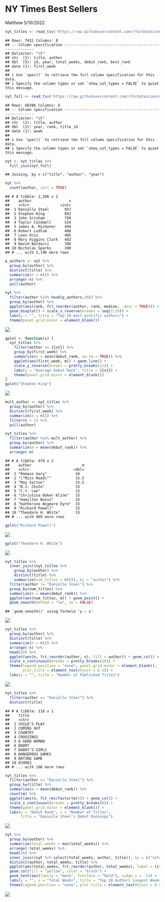 NY Times Best Sellers
================
Matthew
5/10/2022

``` r
nyt_titles <- read_tsv('https://raw.githubusercontent.com/rfordatascience/tidytuesday/master/data/2022/2022-05-10/nyt_titles.tsv')
```

    ## Rows: 7431 Columns: 8
    ## -- Column specification --------------------------------------------------------
    ## Delimiter: "\t"
    ## chr  (2): title, author
    ## dbl  (5): id, year, total_weeks, debut_rank, best_rank
    ## date (1): first_week
    ## 
    ## i Use `spec()` to retrieve the full column specification for this data.
    ## i Specify the column types or set `show_col_types = FALSE` to quiet this message.

``` r
nyt_full <- read_tsv('https://raw.githubusercontent.com/rfordatascience/tidytuesday/master/data/2022/2022-05-10/nyt_full.tsv')
```

    ## Rows: 60386 Columns: 6
    ## -- Column specification --------------------------------------------------------
    ## Delimiter: "\t"
    ## chr  (2): title, author
    ## dbl  (3): year, rank, title_id
    ## date (1): week
    ## 
    ## i Use `spec()` to retrieve the full column specification for this data.
    ## i Specify the column types or set `show_col_types = FALSE` to quiet this message.

``` r
nyt <- nyt_titles %>% 
  full_join(nyt_full)
```

    ## Joining, by = c("title", "author", "year")

``` r
nyt %>% 
  count(author, sort = TRUE)
```

    ## # A tibble: 2,206 x 2
    ##    author                 n
    ##    <chr>              <int>
    ##  1 Danielle Steel       957
    ##  2 Stephen King         892
    ##  3 John Grisham         789
    ##  4 Taylor Caldwell      524
    ##  5 James A. Michener    494
    ##  6 Robert Ludlum        406
    ##  7 Leon Uris            405
    ##  8 Mary Higgins Clark   403
    ##  9 David Baldacci       396
    ## 10 Nicholas Sparks      390
    ## # ... with 2,196 more rows

``` r
p_authors <- nyt %>% 
  group_by(author) %>% 
  distinct(title) %>% 
  summarize(n = n()) %>% 
  arrange(-n) %>% 
  pull(author)

nyt %>% 
  filter(author %in% head(p_authors,10)) %>% 
  group_by(author) %>% 
  ggplot(aes(rank, fct_reorder(author, rank, median, .desc = TRUE))) +
  geom_boxplot() + scale_x_reverse(breaks = seq(1:20)) +
  labs(y = "", title = "Top 10 most prolific authors") +
  theme(panel.grid.minor = element_blank())
```

![](NYT-Best-Sellers_files/figure-gfm/unnamed-chunk-2-1.png)<!-- -->

``` r
gplot <- function(x) {
  nyt_titles %>% 
    filter(author == {{x}}) %>% 
    group_by(first_week) %>% 
    summarize(m = mean(debut_rank, na.rm = TRUE)) %>% 
    ggplot(aes(first_week, m)) + geom_line() +
    scale_y_reverse(breaks = pretty_breaks(12)) +
    labs(y = "Average Debut Rank", title = {{x}}) +
    theme(panel.grid.minor = element_blank())
}
gplot("Stephen King")
```

![](NYT-Best-Sellers_files/figure-gfm/unnamed-chunk-3-1.png)<!-- -->

``` r
mult_author <- nyt_titles %>% 
  group_by(author) %>% 
  distinct(first_week) %>% 
  summarize(n = n()) %>% 
  filter(n > 1) %>% 
  pull(author)

nyt_titles %>% 
  filter(author %in% mult_author) %>% 
  group_by(author) %>% 
  summarize(m = mean(debut_rank)) %>% 
  arrange(-m) 
```

    ## # A tibble: 979 x 2
    ##    author                       m
    ##    <chr>                    <dbl>
    ##  1 "Romain Gary"             16  
    ##  2 "\"Miss Read\""           15.5
    ##  3 "May Sarton"              15.5
    ##  4 "B.J. Chute"              15  
    ##  5 "C.Y. Lee"                15  
    ##  6 "Christina Baker Kline"   15  
    ##  7 "Hamilton Basso"          15  
    ##  8 "Katherine Wigmore Eyre"  15  
    ##  9 "Richard Powell"          15  
    ## 10 "Theodore H. White"       15  
    ## # ... with 969 more rows

``` r
gplot("Richard Powell")
```

![](NYT-Best-Sellers_files/figure-gfm/unnamed-chunk-4-1.png)<!-- -->

``` r
gplot("Theodore H. White")
```

![](NYT-Best-Sellers_files/figure-gfm/unnamed-chunk-4-2.png)<!-- -->

``` r
nyt_titles %>% 
  inner_join((nyt_titles %>% 
    group_by(author) %>% 
    distinct(title) %>% 
    summarize(num_titles = n())), by = "author") %>% 
  filter(author != "Danielle Steel") %>% 
  group_by(num_titles) %>% 
  summarize(m = mean(debut_rank)) %>% 
  ggplot(aes(num_titles, m)) + geom_point() +
  geom_smooth(method = "lm", se = FALSE)
```

    ## `geom_smooth()` using formula 'y ~ x'

![](NYT-Best-Sellers_files/figure-gfm/unnamed-chunk-5-1.png)<!-- -->

``` r
nyt_titles %>% 
  group_by(author) %>% 
  distinct(title) %>% 
  summarize(n = n()) %>% 
  arrange(-n) %>% 
  head(20) %>% 
  ggplot(aes(n, fct_reorder(author, n), fill = author)) + geom_col() +
  scale_x_continuous(breaks = pretty_breaks(10)) +
  theme(legend.position = "none", panel.grid.minor = element_blank(),
        plot.title = element_text(hjust = 0.5)) +
  labs(y = "", title = "Number of Published Titles")
```

![](NYT-Best-Sellers_files/figure-gfm/unnamed-chunk-6-1.png)<!-- -->

``` r
nyt_titles %>% 
  filter(author == "Danielle Steel") %>% 
  distinct(title)
```

    ## # A tibble: 116 x 1
    ##    title          
    ##    <chr>          
    ##  1 CHILD'S PLAY   
    ##  2 COMING OUT     
    ##  3 COUNTRY        
    ##  4 CROSSINGS      
    ##  5 A GOOD WOMAN   
    ##  6 DADDY          
    ##  7 DADDY'S GIRLS  
    ##  8 DANGEROUS GAMES
    ##  9 DATING GAME    
    ## 10 ECHOES         
    ## # ... with 106 more rows

``` r
nyt_titles %>% 
  filter(author == "Danielle Steel") %>% 
  group_by(title) %>% 
  summarize(m = mean(debut_rank)) %>% 
  count(m) %>% 
  ggplot(aes(n, fct_rev(factor(m)))) + geom_col() +
  scale_x_continuous(breaks = pretty_breaks(8)) +
  theme(panel.grid.minor = element_blank()) +
  labs(y = "Debut Rank", x = "Number of Titles", 
       title = "Danielle Steel's Debut Rankings")
```

![](NYT-Best-Sellers_files/figure-gfm/unnamed-chunk-7-1.png)<!-- -->

``` r
nyt %>% 
  group_by(author) %>% 
  summarize(total_weeks = max(total_weeks)) %>% 
  arrange(-total_weeks) %>% 
  head(20) %>% 
  inner_join((nyt %>% select(total_weeks, author, title)), by = c("total_weeks", "author")) %>% 
  distinct(author, total_weeks, title) %>% 
  ggplot(aes(total_weeks, fct_reorder(author, total_weeks), label = title)) + 
  geom_col(fill = "yellow", color = "black") + 
  geom_text(aes(family = "mono", fontface = "bold"), nudge_x = -14) +
  labs(y = "", x = "Total Weeks", title = "Top 20 Authors Longest Weeks on Best Sellers") +
  theme(legend.position = "none", plot.title = element_text(hjust = 0.5))
```

![](NYT-Best-Sellers_files/figure-gfm/unnamed-chunk-8-1.png)<!-- -->
